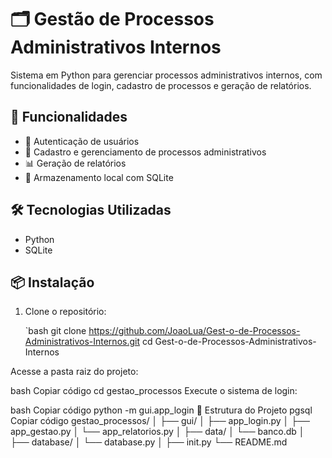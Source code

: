 # 🗂️ Gestão de Processos Administrativos Internos

Sistema em Python para gerenciar processos administrativos internos, com funcionalidades de login, cadastro de processos e geração de relatórios.

## 📌 Funcionalidades

- 🔐 Autenticação de usuários
- 📝 Cadastro e gerenciamento de processos administrativos
- 📊 Geração de relatórios
- 💾 Armazenamento local com SQLite

## 🛠️ Tecnologias Utilizadas

- Python 
- SQLite

## 📦 Instalação

1. Clone o repositório:

   `bash
   git clone https://github.com/JoaoLua/Gest-o-de-Processos-Administrativos-Internos.git
   cd Gest-o-de-Processos-Administrativos-Internos


Acesse a pasta raiz do projeto:

bash
Copiar código
cd gestao_processos
Execute o sistema de login:

bash
Copiar código
python -m gui.app_login
📁 Estrutura do Projeto
pgsql
Copiar código
gestao_processos/
│
├── gui/
│   ├── app_login.py
│   ├── app_gestao.py
│   └── app_relatorios.py
│
├── data/
│   └── banco.db
│
├── database/
│   └── database.py
│
├── init.py
└── README.md
